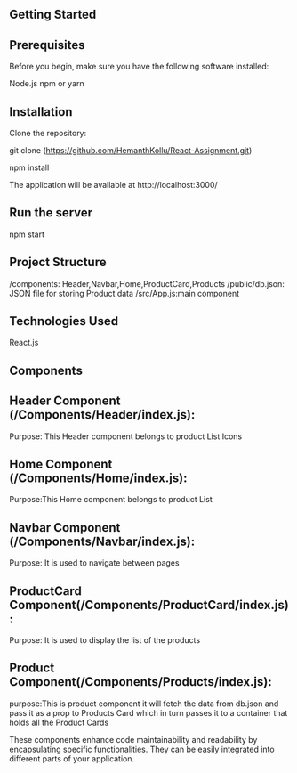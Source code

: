 ## Getting Started

## Prerequisites
Before you begin, make sure you have the following software installed:

Node.js
npm or yarn

## Installation
Clone the repository:

   
git clone (https://github.com/HemanthKollu/React-Assignment.git)

npm install
   


The application will be available at http://localhost:3000/

## Run the server
npm start

## Project Structure
/components: Header,Navbar,Home,ProductCard,Products
/public/db.json: JSON file for storing Product data
/src/App.js:main component

## Technologies Used
React.js

## Components
## Header Component (/Components/Header/index.js):
Purpose: This Header component belongs to product List Icons

## Home Component (/Components/Home/index.js):
Purpose:This Home component belongs to product List

## Navbar Component (/Components/Navbar/index.js):
Purpose: It is used to navigate between pages

## ProductCard Component(/Components/ProductCard/index.js) :
Purpose: It is used to display the list of the  products

## Product Component(/Components/Products/index.js):
purpose:This is product component it will fetch the data from db.json and pass it as a prop to Products Card which in turn passes it to a container that holds all the Product Cards

These components enhance code maintainability and readability by encapsulating specific functionalities. They can be easily integrated into different parts of your application.
